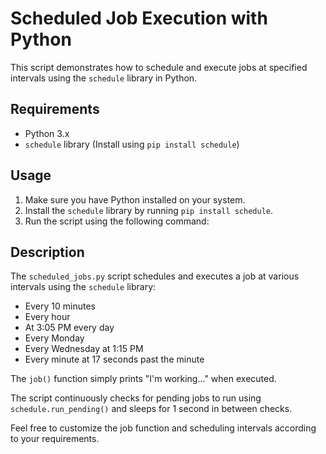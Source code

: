 # Scheduled Job Execution with Python

This script demonstrates how to schedule and execute jobs at specified intervals using the `schedule` library in Python.

## Requirements

- Python 3.x
- `schedule` library (Install using `pip install schedule`)

## Usage

1. Make sure you have Python installed on your system.
2. Install the `schedule` library by running `pip install schedule`.
3. Run the script using the following command:


## Description

The `scheduled_jobs.py` script schedules and executes a job at various intervals using the `schedule` library:

- Every 10 minutes
- Every hour
- At 3:05 PM every day
- Every Monday
- Every Wednesday at 1:15 PM
- Every minute at 17 seconds past the minute

The `job()` function simply prints "I'm working..." when executed.

The script continuously checks for pending jobs to run using `schedule.run_pending()` and sleeps for 1 second in between checks.

Feel free to customize the job function and scheduling intervals according to your requirements.

